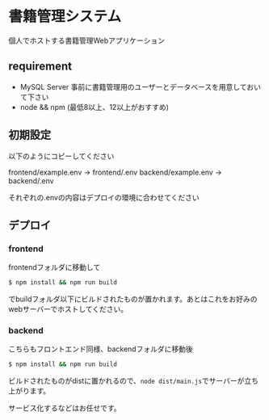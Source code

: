 # 書籍管理システム

個人でホストする書籍管理Webアプリケーション

## requirement

- MySQL Server
    事前に書籍管理用のユーザーとデータベースを用意しておいて下さい
- node && npm (最低8以上、12以上がおすすめ)

## 初期設定

以下のようにコピーしてください

frontend/example.env -> frontend/.env
backend/example.env -> backend/.env

それぞれの.envの内容はデプロイの環境に合わせてください

## デプロイ

### frontend

frontendフォルダに移動して

```bash
$ npm install && npm run build
```

でbuildフォルダ以下にビルドされたものが置かれます。あとはこれをお好みのwebサーバーでホストしてください。

### backend

こちらもフロントエンド同様、backendフォルダに移動後

```bash
$ npm install && npm run build
```

ビルドされたものがdistに置かれるので、`node dist/main.js`でサーバーが立ち上がります。

サービス化するなどはお任せです。